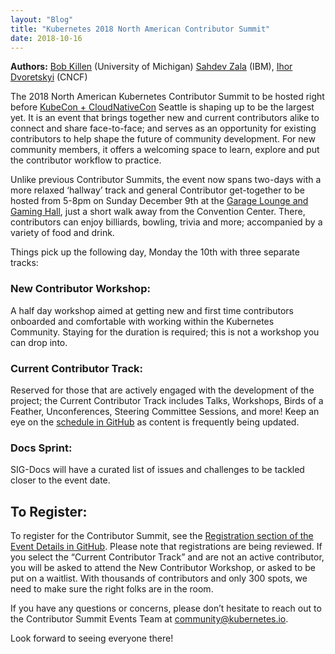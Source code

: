 ```yaml
---
layout: "Blog"
title: "Kubernetes 2018 North American Contributor Summit"
date: 2018-10-16
---
```


**Authors:**
[Bob Killen][bob] (University of Michigan)
[Sahdev Zala][sahdev] (IBM),
[Ihor Dvoretskyi][ihor] (CNCF)


The 2018 North American Kubernetes Contributor Summit to be hosted right before
[KubeCon + CloudNativeCon][kubecon] Seattle is shaping up to be the largest yet.
It is an event that brings together new and current contributors alike to
connect and share face-to-face; and serves as an opportunity for existing
contributors to help shape the future of community development. For new
community members, it offers a welcoming space to learn, explore and put the
contributor workflow to practice.

Unlike previous Contributor Summits, the event now spans two-days with a more
relaxed ‘hallway’ track and general Contributor get-together to be hosted from
5-8pm on Sunday December 9th at the [Garage Lounge and Gaming Hall][garage], just
a short walk away from the Convention Center. There, contributors can enjoy
billiards, bowling, trivia and more; accompanied by a variety of food and drink.

Things pick up the following day, Monday the 10th with three separate tracks:

### New Contributor Workshop:
A half day workshop aimed at getting new and first time contributors onboarded
and comfortable with working within the Kubernetes Community. Staying for the
duration is required; this is not a workshop you can drop into.

### Current Contributor Track:
Reserved for those that are actively engaged with the development of the
project; the Current Contributor Track includes Talks, Workshops, Birds of a
Feather, Unconferences, Steering Committee Sessions, and more! Keep an eye on
the [schedule in GitHub][schedule] as content is frequently being updated.

### Docs Sprint:
SIG-Docs will have a curated list of issues and challenges to be tackled closer
to the event date.

## To Register:
To register for the Contributor Summit, see the [Registration section of the
Event Details in GitHub][register]. Please note that registrations are being
reviewed. If you select the “Current Contributor Track” and are not an active
contributor, you will be asked to attend the New Contributor Workshop, or asked
to be put on a waitlist. With thousands of contributors and only 300 spots, we
need to make sure the right folks are in the room.

If you have any questions or concerns, please don’t hesitate to reach out to
the Contributor Summit Events Team at community@kubernetes.io.

Look forward to seeing everyone there!

[bob]: https://twitter.com/mrbobbytables
[sahdev]: https://twitter.com/sp_zala
[ihor]: https://twitter.com/idvoretskyi
[kubecon]: https://events.linuxfoundation.org/events/kubecon-cloudnativecon-north-america-2018/
[garage]: https://www.garagebilliards.com/
[schedule]: https://git.k8s.io/community/events/2018/12-contributor-summit#agenda
[register]:  https://git.k8s.io/community/events/2018/12-contributor-summit#registration

